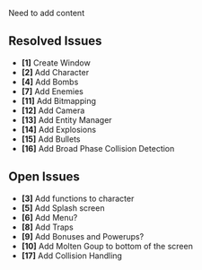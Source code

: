 Need to add content

## Resolved Issues ##
- **[1]** Create Window
- **[2]** Add Character
- **[4]** Add Bombs
- **[7]** Add Enemies
- **[11]** Add Bitmapping
- **[12]** Add Camera
- **[13]** Add Entity Manager
- **[14]** Add Explosions
- **[15]** Add Bullets
- **[16]** Add Broad Phase Collision Detection


## Open Issues ##
- **[3]** Add functions to character
- **[5]** Add Splash screen
- **[6]** Add Menu?
- **[8]** Add Traps
- **[9]** Add Bonuses and Powerups?
- **[10]** Add Molten Goup to bottom of the screen
- **[17]** Add Collision Handling